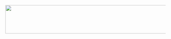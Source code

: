 <p aling="center"><img src="https://media.giphy.com/media/NcSRM70PbxRbR0PMZJ/giphy.gif" width="728" height="90" /></center></p>
